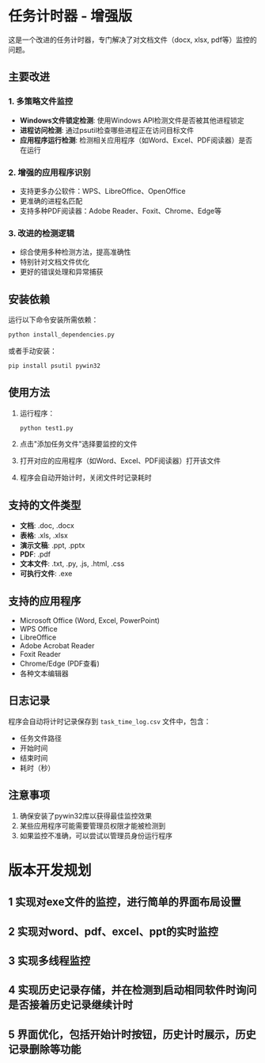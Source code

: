 # 任务计时器 - 增强版

这是一个改进的任务计时器，专门解决了对文档文件（docx, xlsx, pdf等）监控的问题。

## 主要改进

### 1. 多策略文件监控
- **Windows文件锁定检测**: 使用Windows API检测文件是否被其他进程锁定
- **进程访问检测**: 通过psutil检查哪些进程正在访问目标文件
- **应用程序运行检测**: 检测相关应用程序（如Word、Excel、PDF阅读器）是否在运行

### 2. 增强的应用程序识别
- 支持更多办公软件：WPS、LibreOffice、OpenOffice
- 更准确的进程名匹配
- 支持多种PDF阅读器：Adobe Reader、Foxit、Chrome、Edge等

### 3. 改进的检测逻辑
- 综合使用多种检测方法，提高准确性
- 特别针对文档文件优化
- 更好的错误处理和异常捕获

## 安装依赖

运行以下命令安装所需依赖：

```bash
python install_dependencies.py
```

或者手动安装：

```bash
pip install psutil pywin32
```

## 使用方法

1. 运行程序：
   ```bash
   python test1.py
   ```

2. 点击"添加任务文件"选择要监控的文件

3. 打开对应的应用程序（如Word、Excel、PDF阅读器）打开该文件

4. 程序会自动开始计时，关闭文件时记录耗时

## 支持的文件类型

- **文档**: .doc, .docx
- **表格**: .xls, .xlsx  
- **演示文稿**: .ppt, .pptx
- **PDF**: .pdf
- **文本文件**: .txt, .py, .js, .html, .css
- **可执行文件**: .exe

## 支持的应用程序

- Microsoft Office (Word, Excel, PowerPoint)
- WPS Office
- LibreOffice
- Adobe Acrobat Reader
- Foxit Reader
- Chrome/Edge (PDF查看)
- 各种文本编辑器

## 日志记录

程序会自动将计时记录保存到 `task_time_log.csv` 文件中，包含：
- 任务文件路径
- 开始时间
- 结束时间
- 耗时（秒）

## 注意事项

1. 确保安装了pywin32库以获得最佳监控效果
2. 某些应用程序可能需要管理员权限才能被检测到
3. 如果监控不准确，可以尝试以管理员身份运行程序


# 版本开发规划
## 1 实现对exe文件的监控，进行简单的界面布局设置
## 2 实现对word、pdf、excel、ppt的实时监控
## 3 实现多线程监控
## 4 实现历史记录存储，并在检测到启动相同软件时询问是否接着历史记录继续计时
## 5 界面优化，包括开始计时按钮，历史计时展示，历史记录删除等功能
